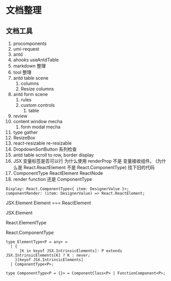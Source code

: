 # 文档整理

## 文档工具

1. procomponents
2. umi-request
3. antd
4. ahooks useAntdTable
5. markdown 整理
6. tool 整理
7. antd table scene
   1. columns
   2. Resize columns
8. antd form scene
   1. rules
   2. custom controls
      1. table
9. review
10. content window mecha
    1. form modal mecha
11. type gather
12. ResizeBox
13. react-resizable re-resizable
14. DropdownSortButton 系列检查
15. antd table scroll to row, border display
16. JSX 变量标签是否可以行 为什么使用 renderProp 不是 变量接收组件。 (为什么是 React.ReactElement 不是 React.ComponentType) 找下旧的代码
17. ComponentType ReactElement ReactNode
18. render function 还是 ComponentType

```
Display: React.ComponentType<{ item: DesignerValue }>;
componentRender: (item: DesignerValue) => React.ReactElement;
```

JSX.Element Element === ReactElement

JSX.Element

React.ElementType

React.ComponentType

```
type ElementType<P = any> =
  | {
      [K in keyof JSX.IntrinsicElements]: P extends JSX.IntrinsicElements[K] ? K : never;
    }[keyof JSX.IntrinsicElements]
  | ComponentType<P>;

type ComponentType<P = {}> = ComponentClass<P> | FunctionComponent<P>;
```
